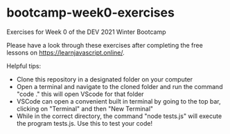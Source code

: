 # bootcamp-week0-exercises
Exercises for Week 0 of the DEV 2021 Winter Bootcamp

Please have a look through these exercises after completing the free lessons on https://learnjavascript.online/.

Helpful tips:
- Clone this repository in a designated folder on your computer
- Open a terminal and navigate to the cloned folder and run the command "code ." this will open VScode for that folder
- VSCode can open a convenient built in terminal by going to the top bar, clicking on "Terminal" and then "New Terminal"
- While in the correct directory, the command "node tests.js" will execute the program tests.js. Use this to test your code!
